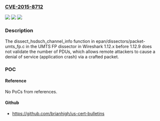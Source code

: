 ### [CVE-2015-8712](https://cve.mitre.org/cgi-bin/cvename.cgi?name=CVE-2015-8712)
![](https://img.shields.io/static/v1?label=Product&message=n%2Fa&color=blue)
![](https://img.shields.io/static/v1?label=Version&message=n%2Fa&color=blue)
![](https://img.shields.io/static/v1?label=Vulnerability&message=n%2Fa&color=brighgreen)

### Description

The dissect_hsdsch_channel_info function in epan/dissectors/packet-umts_fp.c in the UMTS FP dissector in Wireshark 1.12.x before 1.12.9 does not validate the number of PDUs, which allows remote attackers to cause a denial of service (application crash) via a crafted packet.

### POC

#### Reference
No PoCs from references.

#### Github
- https://github.com/brianhigh/us-cert-bulletins

